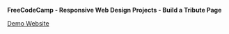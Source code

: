 **FreeCodeCamp - Responsive Web Design Projects - Build a Tribute Page**

[Demo Website](https://ke-liang-liu.github.io/last-emperor/)
